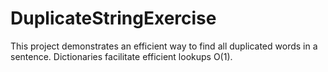 DuplicateStringExercise
=======================

This project demonstrates an efficient way to find all duplicated words in a sentence. 
Dictionaries facilitate efficient lookups O(1).
